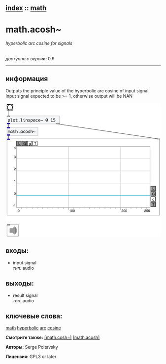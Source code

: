 [index](index.html) :: [math](category_math.html)
---

# math.acosh~

###### hyperbolic arc cosine for signals

*доступно с версии:* 0.9

---


## информация
Outputs the principle value of the hyperbolic arc cosine of input signal. Input signal expected to be &gt;= 1, otherwise output will be NAN


[![example](../examples/img/math.acosh~.jpg)](../examples/pd/math.acosh~.pd)









## входы:

* input signal<br>
_тип:_ audio



## выходы:

* result signal<br>
_тип:_ audio



## ключевые слова:

[math](keywords/math.html)
[hyperbolic](keywords/hyperbolic.html)
[arc](keywords/arc.html)
[cosine](keywords/cosine.html)



**Смотрите также:**
[\[math.cosh~\]](math.cosh~.html)
[\[math.acosh\]](math.acosh.html)




**Авторы:** Serge Poltavsky




**Лицензия:** GPL3 or later





